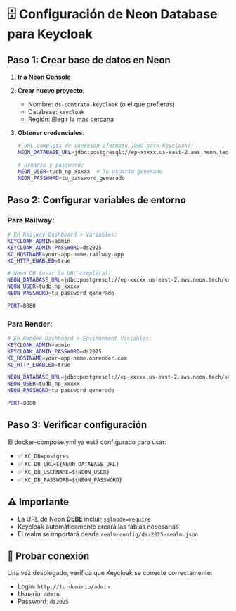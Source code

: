 # 🗄️ Configuración de Neon Database para Keycloak

## Paso 1: Crear base de datos en Neon

1. **Ir a [Neon Console](https://console.neon.tech/)**
2. **Crear nuevo proyecto**:
   - Nombre: `ds-contrato-keycloak` (o el que prefieras)
   - Database: `keycloak`
   - Región: Elegir la más cercana

3. **Obtener credenciales**:
   ```bash
   # URL completa de conexión (formato JDBC para Keycloak):
   NEON_DATABASE_URL=jdbc:postgresql://ep-xxxxx.us-east-2.aws.neon.tech/keycloak?sslmode=require
   
   # Usuario y password:
   NEON_USER=tudb_np_xxxxx  # Tu usuario generado
   NEON_PASSWORD=tu_password_generado
   ```

## Paso 2: Configurar variables de entorno

### Para Railway:
```bash
# En Railway Dashboard > Variables:
KEYCLOAK_ADMIN=admin
KEYCLOAK_ADMIN_PASSWORD=ds2025
KC_HOSTNAME=your-app-name.railway.app
KC_HTTP_ENABLED=true

# Neon DB (usar la URL completa):
NEON_DATABASE_URL=jdbc:postgresql://ep-xxxxx.us-east-2.aws.neon.tech/keycloak?sslmode=require
NEON_USER=tudb_np_xxxxx
NEON_PASSWORD=tu_password_generado

PORT=8080
```

### Para Render:
```bash
# En Render Dashboard > Environment Variables:
KEYCLOAK_ADMIN=admin
KEYCLOAK_ADMIN_PASSWORD=ds2025
KC_HOSTNAME=your-app-name.onrender.com
KC_HTTP_ENABLED=true

NEON_DATABASE_URL=jdbc:postgresql://ep-xxxxx.us-east-2.aws.neon.tech/keycloak?sslmode=require
NEON_USER=tudb_np_xxxxx
NEON_PASSWORD=tu_password_generado

PORT=8080
```

## Paso 3: Verificar configuración

El docker-compose.yml ya está configurado para usar:
- ✅ `KC_DB=postgres`
- ✅ `KC_DB_URL=${NEON_DATABASE_URL}`
- ✅ `KC_DB_USERNAME=${NEON_USER}`
- ✅ `KC_DB_PASSWORD=${NEON_PASSWORD}`

## ⚠️ Importante

- La URL de Neon **DEBE** incluir `sslmode=require`
- Keycloak automáticamente creará las tablas necesarias
- El realm se importará desde `realm-config/ds-2025-realm.json`

## 🚀 Probar conexión

Una vez desplegado, verifica que Keycloak se conecte correctamente:
- Login: `http://tu-dominio/admin`
- Usuario: `admin`
- Password: `ds2025`

